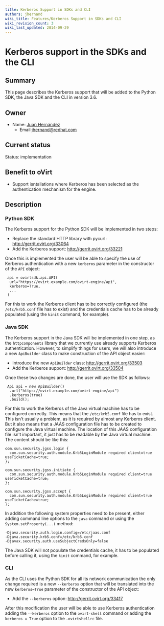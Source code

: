 ```yaml
---
title: Kerberos Support in SDKs and CLI
authors: jhernand
wiki_title: Features/Kerberos Support in SDKs and CLI
wiki_revision_count: 3
wiki_last_updated: 2014-09-29
---
```


# Kerberos support in the SDKs and the CLI

## Summary

This page describes the Kerberos support that will be added to the Python SDK, the Java SDK and the CLI in version 3.6.

## Owner

*   Name: [Juan Hernández](User:Jhernand)
    -   Email:<jhernand@redhat.com>

## Current status

Status: implementation

## Benefit to oVirt

*   Support isntallations where Kerberos has been selected as the authentication mechanism for the engine.

## Description

### Python SDK

The Kerberos support for the Python SDK will be implemented in two steps:

*   Replace the standard HTTP library with pycurl: <http://gerrit.ovirt.org/33064>
*   Add the Kerberos support: <http://gerrit.ovirt.org/33221>

Once this is implemented the user will be able to specify the use of Kerberos authentication with a new `kerberos` parameter in the constructor of the `API` object:

     api = ovirtsdk.api.API(
      url="https://ovirt.example.com/ovirt-engine/api",
      kerberos=True,
      ...
     )

For this to work the Kerberos client has to be correctly configured (the `/etc/krb5.conf` file has to exist) and the credentials cache has to be already populated (using the `kinit` command, for example).

### Java SDK

The Kerberos support in the Java SDK will be implemented in one step, as the `httpcomponents` library that we currently use already supports Kerberos authentication. However, to simplify things for users, we will also introduce a new `ApiBuilder` class to make construction of the API object easier:

*   Introduce the new `ApiBuilder` class: <http://gerrit.ovirt.org/33503>
*   Add the Kerberos support: <http://gerrit.ovirt.org/33504>

Once these two changes are done, the user will use the SDK as follows:

     Api api = new ApiBuilder()
      .url("https://ovirt.example.com/ovirt-engine/api")
      .kerberos(true)
      .build();

For this to work the Kerberos of the Java virtual machine has to be configured correctly. This means that the `/etc/krb5.conf` file has to exist. This isn't usually a problem, as it is required by almost any Kerberos client. But it also means that a JAAS configuration file has to be created to configure the Java virtual machine. The location of this JAAS configuration file isn't important, it just has to be readable by the Java virtual machine. The content should be like this:

    com.sun.security.jgss.login {
      com.sun.security.auth.module.Krb5LoginModule required client=true useTicketCache=true;
    };

    com.sun.security.jgss.initiate {
      com.sun.security.auth.module.Krb5LoginModule required client=true useTicketCache=true;
    };

    com.sun.security.jgss.accept {
      com.sun.security.auth.module.Krb5LoginModule required client=true useTicketCache=true;
    };

In addition the following system properties need to be present, either adding command line options to the `java` command or using the `System.setProperty(...)` method:

    -Djava.security.auth.login.config=/etc/jaas.conf
    -Djava.security.krb5.conf=/etc/krb5.conf
    -Djavax.security.auth.useSubjectCredsOnly=false

The Java SDK will not populate the credentials cache, it has to be populated before calling it, using the `kinit` command, for example.

### CLI

As the CLI uses the Python SDK for all its network communication the only change required is a new `--kerberos` option that will be translated into the new `kerberos=True` parameter of the constructor of the API object:

*   Add the `--kerberos` option: <http://gerrit.ovirt.org/33417>

After this modification the user will be able to use Kerberos authentication adding the `--kerberos` option to the `ovirt-shell` command or adding the `kerberos = True` option to the `.ovirtshellrc` file.
